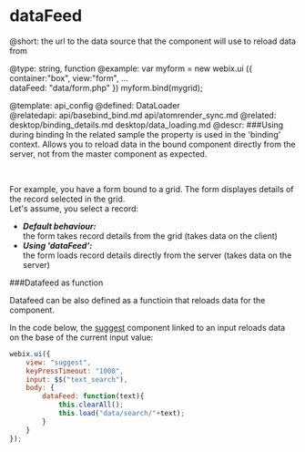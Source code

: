 dataFeed
=============


@short:
	the url to the data source that the component will use to reload data from

@type: string, function
@example:
var myform = new webix.ui ({ 
    container:"box",
    view:"form", 
    ...  
    dataFeed: "data/form.php"
})
myform.bind(mygrid);

@template:	api_config
@defined:	DataLoader	
@relatedapi:
	api/basebind_bind.md
    api/atomrender_sync.md
@related: 
	desktop/binding_details.md
    desktop/data_loading.md
@descr:
###Using during binding 
In the related sample the property is used in the 'binding' context. Allows you to reload data in the bound component directly from the server, not from
the master component as expected.

<br>

For example, you have a form bound to a grid. The form displayes details of the record selected 
in the grid.<br>
Let's assume, you select a record: 

- **<i>Default behaviour:</i>**<br>
the form takes record details from the grid (takes data on the client)
- **<i>Using 'dataFeed':</i>**<br>
the form loads record details directly from the server (takes data on the server) 

###Datafeed as function

Datafeed can be also defined as a functioin that reloads data for the component. 

In the code below, the [suggest](desktop/suggest.md) component linked to an input reloads data on the base of the current input value: 

~~~js
webix.ui({
	view: "suggest",
	keyPressTimeout: "1000",
	input: $$("text_search"),
	body: {
   		dataFeed: function(text){
        	this.clearAll();
        	this.load("data/search/"+text);
    	}
	}
});
~~~